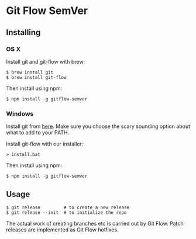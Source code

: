 # Git Flow SemVer #

## Installing ##

### OS X ###

Install git and git-flow with brew:

```
$ brew install git
$ brew install git-flow
```

Then install using npm:

```
$ npm install -g gitflow-semver
```

### Windows ###

Install git from [here](https://msysgit.github.io/). Make sure you
choose the scary sounding option about what to add to your PATH.

Install git-flow with our installer:

```
> install.bat
```

Then install using npm:

```
$ npm install -g gitflow-semver
```

## Usage ##

```
$ git release         # to create a new release
$ git release --init  # to initialize the repo
```

The actual work of creating branches etc is carried out by Git Flow. Patch
releases are implemented as Git Flow hotfixes.
